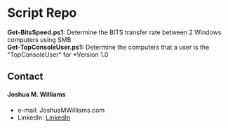 Script Repo
======

**Get-BitsSpeed.ps1:** Determine the BITS transfer rate between 2 Windows computers using SMB  
**Get-TopConsoleUser.ps1:** Determine the computers that a user is the "TopConsoleUser" for
*Version 1.0

## Contact
#### Joshua M. Williams
* e-mail: JoshuaMWilliams.com
* LinkedIn: [LinkedIn](https://www.linkedin.com/in/joshmwilliams/ "Joshua M. Williams on LinkedIn")

